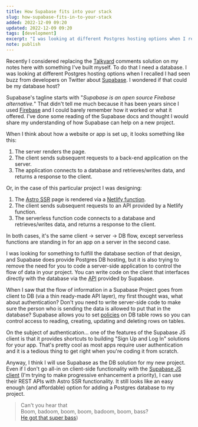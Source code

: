 ```yaml
---
title: How Supabase fits into your stack
slug: how-supabase-fits-in-to-your-stack
added: 2022-12-09 09:20
updated: 2022-12-09 09:20
tags: [development]
excerpt: "I was looking at different Postgres hosting options when I recalled I had seen buzz from developers on Twitter about Supabase. I wondered if that could be my database host?"
note: publish
---
```


Recently I considered replacing the [Talkyard](https://www.talkyard.io/) comments solution on my notes here with something I've built myself. To do that I need a database. I was looking at different Postgres hosting options when I recalled I had seen buzz from developers on Twitter about [Supabase](https://supabase.com/). I wondered if that could be my database host?

Supabase's tagline starts with "_Supabase is an open source Firebase alternative._" That didn't tell me much because it has been years since I used [Firebase](https://firebase.google.com/) and I could barely remember how it worked or what it offered. I've done some reading of the Supabase docs and thought I would share my understanding of how Supabase can help on a new project.

When I think about how a website or app is set up, it looks something like this:

1. The server renders the page.
1. The client sends subsequent requests to a back-end application on the server.
1. The application connects to a database and retrieves/writes data, and returns a response to the client.

Or, in the case of this particular project I was designing:

1. The [Astro SSR](https://docs.astro.build/en/guides/server-side-rendering/) page is rendered via a [Netlify function](https://docs.netlify.com/functions/overview/).
2. The client sends subsequent requests to an API provided by a Netlify function.
3. The serverless function code connects to a database and retrieves/writes data, and returns a response to the client.

In both cases, it's the same client -> server -> DB flow, except serverless functions are standing in for an app on a server in the second case.

I was looking for something to fulfill the database section of that design, and Supabase does provide Postgres DB hosting, but it is also trying to remove the need for you to code a server-side application to control the flow of data in your project. You can write code on the client that interfaces directly with the database via the [API](https://supabase.com/docs/guides/api#rest-api-overview) provided by Supabase.

When I saw that the flow of information in a Supabase Project goes from client to DB (via a thin ready-made API layer), my first thought was, what about authentication? Don't you need to write server-side code to make sure the person who is sending the data is allowed to put that in the database? Supabase allows you to set [policies](https://supabase.com/docs/guides/auth/row-level-security) on DB table rows so you can control access to reading, creating, updating and deleting rows on tables.

On the subject of authentication... one of the features of the Supabase JS client is that it provides shortcuts to building "Sign Up and Log In" solutions for your app. That's pretty cool as most apps require user authentication and it is a tedious thing to get right when you're coding it from scratch.

Anyway, I think I will use Supabase as the DB solution for my new project. Even if I don't go all-in on client-side functionality with the [Supabase JS client](https://supabase.com/docs/reference/javascript) (I'm trying to make progressive enhancement a priority), I can use their REST APIs with Astro SSR functionality. It still looks like an easy enough (and affordable) option for adding a Postgres database to my project. 

> Can't you hear that  
Boom, badoom, boom, boom, badoom, boom, bass?  
[He got that super bass](https://www.youtube.com/watch?v=4JipHEz53sU))
